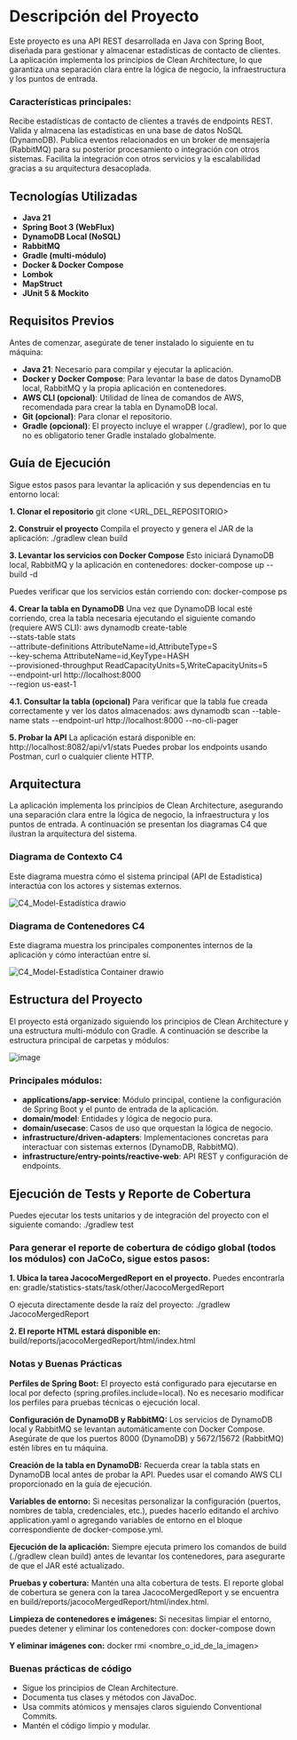 # Descripción del Proyecto

Este proyecto es una API REST desarrollada en Java con Spring Boot, diseñada para gestionar y almacenar estadísticas de contacto de clientes.
La aplicación implementa los principios de Clean Architecture, lo que garantiza una separación clara entre la lógica de negocio, la infraestructura y los puntos de entrada.

### Características principales:
Recibe estadísticas de contacto de clientes a través de endpoints REST.
Valida y almacena las estadísticas en una base de datos NoSQL (DynamoDB).
Publica eventos relacionados en un broker de mensajería (RabbitMQ) para su posterior procesamiento o integración con otros sistemas.
Facilita la integración con otros servicios y la escalabilidad gracias a su arquitectura desacoplada.


## Tecnologías Utilizadas
- **Java 21**
- **Spring Boot 3 (WebFlux)**
- **DynamoDB Local (NoSQL)**
- **RabbitMQ**
- **Gradle (multi-módulo)**
- **Docker & Docker Compose**
- **Lombok**
- **MapStruct**
- **JUnit 5 & Mockito**

## Requisitos Previos
Antes de comenzar, asegúrate de tener instalado lo siguiente en tu máquina:

- **Java 21**: Necesario para compilar y ejecutar la aplicación.
- **Docker y Docker Compose**: Para levantar la base de datos DynamoDB local, RabbitMQ y la propia aplicación en contenedores.
- **AWS CLI (opcional)**: Utilidad de línea de comandos de AWS, recomendada para crear la tabla en DynamoDB local.
- **Git (opcional)**: Para clonar el repositorio.
- **Gradle (opcional)**: El proyecto incluye el wrapper (./gradlew), por lo que no es obligatorio tener Gradle instalado globalmente.



## Guía de Ejecución
Sigue estos pasos para levantar la aplicación y sus dependencias en tu entorno local:

**1. Clonar el repositorio**
git clone <URL_DEL_REPOSITORIO>

**2. Construir el proyecto**
Compila el proyecto y genera el JAR de la aplicación:
./gradlew clean build

**3. Levantar los servicios con Docker Compose**
Esto iniciará DynamoDB local, RabbitMQ y la aplicación en contenedores:
docker-compose up --build -d

Puedes verificar que los servicios están corriendo con:
docker-compose ps

**4. Crear la tabla en DynamoDB**
Una vez que DynamoDB local esté corriendo, crea la tabla necesaria ejecutando el siguiente comando (requiere AWS CLI):
aws dynamodb create-table \
  --stats-table stats \
  --attribute-definitions AttributeName=id,AttributeType=S \
  --key-schema AttributeName=id,KeyType=HASH \
  --provisioned-throughput ReadCapacityUnits=5,WriteCapacityUnits=5 \
  --endpoint-url http://localhost:8000 \
  --region us-east-1

**4.1. Consultar la tabla (opcional)**
Para verificar que la tabla fue creada correctamente y ver los datos almacenados:
aws dynamodb scan --table-name stats --endpoint-url http://localhost:8000 --no-cli-pager


**5. Probar la API**
La aplicación estará disponible en:
http://localhost:8082/api/v1/stats
Puedes probar los endpoints usando Postman, curl o cualquier cliente HTTP.


## Arquitectura
La aplicación implementa los principios de Clean Architecture, asegurando una separación clara entre la lógica de negocio, la infraestructura y los puntos de entrada.
A continuación se presentan los diagramas C4 que ilustran la arquitectura del sistema.


### Diagrama de Contexto C4
Este diagrama muestra cómo el sistema principal (API de Estadística) interactúa con los actores y sistemas externos.

![C4_Model-Estadística drawio](https://github.com/user-attachments/assets/5d1f8e58-a1eb-482c-bc95-f661a0cfab39)


### Diagrama de Contenedores C4
Este diagrama muestra los principales componentes internos de la aplicación y cómo interactúan entre sí.

![C4_Model-Estadística Container drawio](https://github.com/user-attachments/assets/923d0400-612e-4588-a2f7-93c2cce8689f)



## Estructura del Proyecto
El proyecto está organizado siguiendo los principios de Clean Architecture y una estructura multi-módulo con Gradle.
A continuación se describe la estructura principal de carpetas y módulos:


![image](https://github.com/user-attachments/assets/c8d7d229-ab38-44cb-bad3-b8bf54012bd6)


### Principales módulos:
- **applications/app-service**: Módulo principal, contiene la configuración de Spring Boot y el punto de entrada de la aplicación.
- **domain/model**: Entidades y lógica de negocio pura.
- **domain/usecase**: Casos de uso que orquestan la lógica de negocio.
- **infrastructure/driven-adapters**: Implementaciones concretas para interactuar con sistemas externos (DynamoDB, RabbitMQ).
- **infrastructure/entry-points/reactive-web**: API REST y configuración de endpoints.


## Ejecución de Tests y Reporte de Cobertura
Puedes ejecutar los tests unitarios y de integración del proyecto con el siguiente comando:
./gradlew test


### Para generar el reporte de cobertura de código global (todos los módulos) con JaCoCo, sigue estos pasos:

**1. Ubica la tarea JacocoMergedReport en el proyecto.**
Puedes encontrarla en: gradle/statistics-stats/task/other/JacocoMergedReport

O ejecuta directamente desde la raíz del proyecto:
./gradlew JacocoMergedReport

**2. El reporte HTML estará disponible en:**
build/reports/jacocoMergedReport/html/index.html


### Notas y Buenas Prácticas

**Perfiles de Spring Boot:**
El proyecto está configurado para ejecutarse en local por defecto (spring.profiles.include=local). No es necesario modificar los perfiles para pruebas técnicas o ejecución local.

**Configuración de DynamoDB y RabbitMQ:**
Los servicios de DynamoDB local y RabbitMQ se levantan automáticamente con Docker Compose. Asegúrate de que los puertos 8000 (DynamoDB) y 5672/15672 (RabbitMQ) estén libres en tu máquina.

**Creación de la tabla en DynamoDB:**
Recuerda crear la tabla stats en DynamoDB local antes de probar la API. Puedes usar el comando AWS CLI proporcionado en la guía de ejecución.

**Variables de entorno:**
Si necesitas personalizar la configuración (puertos, nombres de tabla, credenciales, etc.), puedes hacerlo editando el archivo application.yaml o agregando variables de entorno en el bloque correspondiente de docker-compose.yml.

**Ejecución de la aplicación:**
Siempre ejecuta primero los comandos de build (./gradlew clean build) antes de levantar los contenedores, para asegurarte de que el JAR esté actualizado.

**Pruebas y cobertura:**
Mantén una alta cobertura de tests. El reporte global de cobertura se genera con la tarea JacocoMergedReport y se encuentra en build/reports/jacocoMergedReport/html/index.html.

**Limpieza de contenedores e imágenes:**
Si necesitas limpiar el entorno, puedes detener y eliminar los contenedores con:
docker-compose down

**Y eliminar imágenes con:**
docker rmi <nombre_o_id_de_la_imagen>

### Buenas prácticas de código
- Sigue los principios de Clean Architecture.
- Documenta tus clases y métodos con JavaDoc.
- Usa commits atómicos y mensajes claros siguiendo Conventional Commits.
- Mantén el código limpio y modular.





